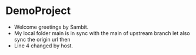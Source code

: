 # DemoProject
- Welcome greetings by Sambit.
- My local folder main is in sync with the main of upstream branch let also sync the origin url then
- Line 4 changed by host.
